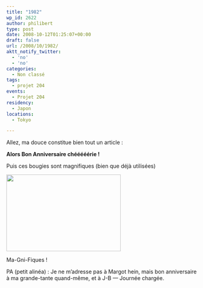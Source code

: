 ```yaml
---
title: "1982"
wp_id: 2622
author: philibert
type: post
date: 2008-10-12T01:25:07+00:00
draft: false
url: /2008/10/1982/
aktt_notify_twitter:
  - 'no'
  - 'no'
categories:
  - Non classé
tags:
  - projet 204
events:
  - Projet 204
residency:
  - Japon
locations:
  - Tokyo

---
```

Allez, ma douce constitue bien tout un article :

 **Alors Bon Anniversaire chééééérie !**

Puis ces bougies sont magnifiques (bien que déjà utilisées)

<div id="attachment_330" class="wp-caption aligncenter" style="max-width: 300px">
  <a href="{{< aws >}}/uploads/img_18901.jpg"><img class="size-medium wp-image-330" title="img_18901" src="{{< aws >}}/uploads/img_18901.jpg" alt="" width="300" height="201" /></a>
  
  <p class="wp-caption-text">
    Ma-Gni-Fiques !
  </p>
</div>

PA (petit alinéa) : Je ne m&rsquo;adresse pas à Margot hein, mais bon anniversaire à ma grande-tante quand-même, et à J-B — Journée chargée.